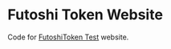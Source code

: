 <!DOCTYPE html>
<html lang="en">
<head>
<meta charset="UTF-8">
<meta name="viewport" content="width=device-width, initial-scale=1.0">
</head>
<body>

<h1>Futoshi Token Website</h1>
<p>Code for <a href="https://futoshitoken.com" target="_blank" rel="noopener noreferrer">FutoshiToken Test</a> website.</p>

</body>
</html>
